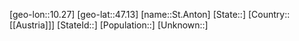 ﻿---
location: [47.13,10.27]
type: City
tags:
- geo/City


SpocWebEntityId: 34438
isDeleted: false
confidential: public

---
[geo-lon::10.27]
[geo-lat::47.13]
[name::St.Anton]
[State::]
[Country::[[Austria]]]
[StateId::]
[Population::]
[Unknown::]

